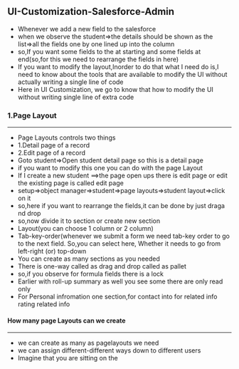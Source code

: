 ## UI-Customization-Salesforce-Admin
- Whenever we add a new field to the salesforce
- when we observe the student=>the details should be shown as the list=>all the fields one by one lined up into the column
- so,If you want some fields to the at starting and some fields at end(so,for this we need to rearrange the fields in here)
- If you want to modify the layout,Inorder to do that what I need do is,I need to know about the tools that are available to modify the UI without actually writing a single line of code
- Here in UI Customization, we go to know that how to modify the UI without writing single line of extra code
###  1.Page Layout
---------------------------
- Page Layouts controls two things
- 1.Detail page of a record
- 2.Edit page of a record
- Goto student=>Open student detail page so this is a detail page
- if you want to modify this one you can do with the page Layout
- If I create a new student ==>the page open ups there is edit page or edit the existing page is called edit page
- setup=>object manager=>student=>page layouts=>student layout=>click on it
- so,here if you want to rearrange the fields,it can be done by just draga nd drop
- so,now divide it to section or create new section
- Layout(you can choose 1 column or 2 column)
- Tab-key-order(whenever we submit a form we need tab-key order to go to the next field. So,you can select here, Whether it needs to go from left-right (or) top-down
- You can create as many sections as you needed
- There is one-way called as drag and drop called as pallet
- so,if you observe for formula fields  there is a lock
- Earlier with roll-up summary as well you see some there are only read only
- For Personal infromation one section,for contact into for related info rating related info
#### How many page Layouts can we create
---------------------------------------------------------------------------------
- we can create as many as pagelayouts we need
- we can assign different-different ways down to different users
- Imagine that you are sitting on the

